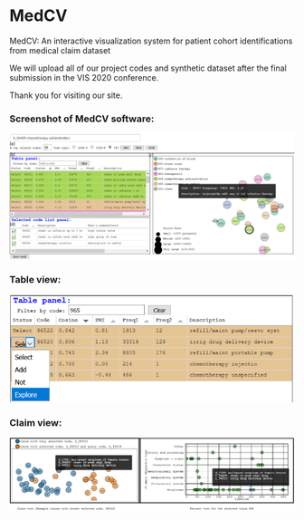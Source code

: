 # MedCV
MedCV: An interactive visualization system for patient cohort identifications from medical claim dataset


We will upload all of our project codes and synthetic dataset after the final submission in the VIS 2020 conference. 

Thank you for visiting our site.

### Screenshot of MedCV software:
![Test Image 1](https://github.com/ashischanda/MedCV/blob/master/images/cover.png)


### Table view:
![Test Image 2](https://github.com/ashischanda/MedCV/blob/master/images/table_panel.png)


### Claim view:
![Test Image 3](https://github.com/ashischanda/MedCV/blob/master/images/claim%20view.png)
